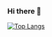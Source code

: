 ### Hi there 👋
[![Top Langs](https://github-readme-stats.vercel.app/api/top-langs/?username=paaaaay5)](https://github.com/anuraghazra/github-readme-stats)

<!--
**paaaaay5/paaaaay5** is a ✨ _special_ ✨ repository because its `README.md` (this file) appears on your GitHub profile.

Here are some ideas to get you started:

- 🔭 I’m currently working on ...
- 🌱 I’m currently learning ...
- 👯 I’m looking to collaborate on ...
- 🤔 I’m looking for help with ...
- 💬 Ask me about ...
- 📫 How to reach me: ...
- 😄 Pronouns: ...
- ⚡ Fun fact: ...
-->
